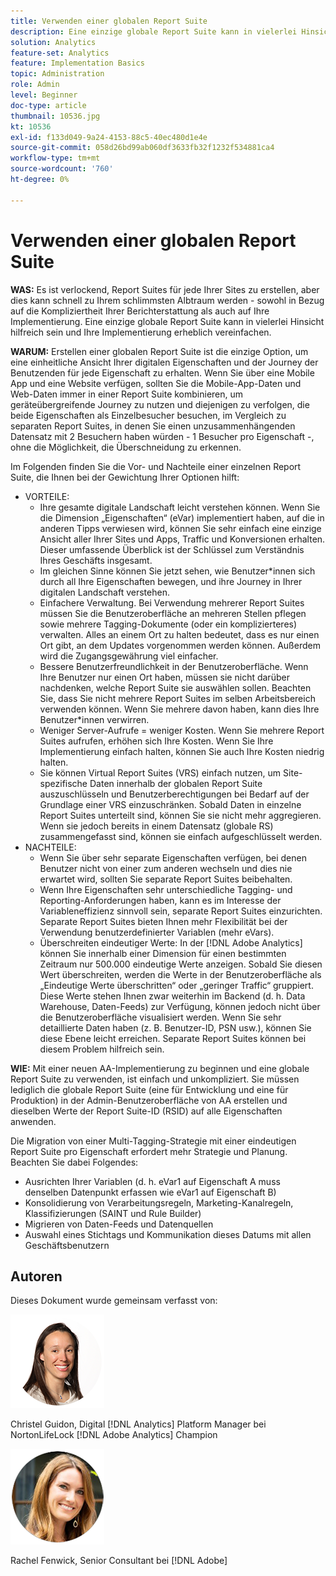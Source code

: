 ```yaml
---
title: Verwenden einer globalen Report Suite
description: Eine einzige globale Report Suite kann in vielerlei Hinsicht hilfreich sein und Ihre Implementierung erheblich vereinfachen.
solution: Analytics
feature-set: Analytics
feature: Implementation Basics
topic: Administration
role: Admin
level: Beginner
doc-type: article
thumbnail: 10536.jpg
kt: 10536
exl-id: f133d049-9a24-4153-88c5-40ec480d1e4e
source-git-commit: 058d26bd99ab060df3633fb32f1232f534881ca4
workflow-type: tm+mt
source-wordcount: '760'
ht-degree: 0%

---
```


# Verwenden einer globalen Report Suite

**WAS:** Es ist verlockend, Report Suites für jede Ihrer Sites zu erstellen, aber dies kann schnell zu Ihrem schlimmsten Albtraum werden - sowohl in Bezug auf die Kompliziertheit Ihrer Berichterstattung als auch auf Ihre Implementierung. Eine einzige globale Report Suite kann in vielerlei Hinsicht hilfreich sein und Ihre Implementierung erheblich vereinfachen.

**WARUM:** Erstellen einer globalen Report Suite ist die einzige Option, um eine einheitliche Ansicht Ihrer digitalen Eigenschaften und der Journey der Benutzenden für jede Eigenschaft zu erhalten. Wenn Sie über eine Mobile App und eine Website verfügen, sollten Sie die Mobile-App-Daten und Web-Daten immer in einer Report Suite kombinieren, um geräteübergreifende Journey zu nutzen und diejenigen zu verfolgen, die beide Eigenschaften als Einzelbesucher besuchen, im Vergleich zu separaten Report Suites, in denen Sie einen unzusammenhängenden Datensatz mit 2 Besuchern haben würden - 1 Besucher pro Eigenschaft -, ohne die Möglichkeit, die Überschneidung zu erkennen.

Im Folgenden finden Sie die Vor- und Nachteile einer einzelnen Report Suite, die Ihnen bei der Gewichtung Ihrer Optionen hilft:

* VORTEILE:
   * Ihre gesamte digitale Landschaft leicht verstehen können. Wenn Sie die Dimension „Eigenschaften“ (eVar) implementiert haben, auf die in anderen Tipps verwiesen wird, können Sie sehr einfach eine einzige Ansicht aller Ihrer Sites und Apps, Traffic und Konversionen erhalten. Dieser umfassende Überblick ist der Schlüssel zum Verständnis Ihres Geschäfts insgesamt.
   * Im gleichen Sinne können Sie jetzt sehen, wie Benutzer*innen sich durch all Ihre Eigenschaften bewegen, und ihre Journey in Ihrer digitalen Landschaft verstehen.
   * Einfachere Verwaltung. Bei Verwendung mehrerer Report Suites müssen Sie die Benutzeroberfläche an mehreren Stellen pflegen sowie mehrere Tagging-Dokumente (oder ein komplizierteres) verwalten. Alles an einem Ort zu halten bedeutet, dass es nur einen Ort gibt, an dem Updates vorgenommen werden können. Außerdem wird die Zugangsgewährung viel einfacher.
   * Bessere Benutzerfreundlichkeit in der Benutzeroberfläche. Wenn Ihre Benutzer nur einen Ort haben, müssen sie nicht darüber nachdenken, welche Report Suite sie auswählen sollen. Beachten Sie, dass Sie nicht mehrere Report Suites im selben Arbeitsbereich verwenden können. Wenn Sie mehrere davon haben, kann dies Ihre Benutzer*innen verwirren.
   * Weniger Server-Aufrufe = weniger Kosten. Wenn Sie mehrere Report Suites aufrufen, erhöhen sich Ihre Kosten. Wenn Sie Ihre Implementierung einfach halten, können Sie auch Ihre Kosten niedrig halten.
   * Sie können Virtual Report Suites (VRS) einfach nutzen, um Site-spezifische Daten innerhalb der globalen Report Suite auszuschlüsseln und Benutzerberechtigungen bei Bedarf auf der Grundlage einer VRS einzuschränken. Sobald Daten in einzelne Report Suites unterteilt sind, können Sie sie nicht mehr aggregieren. Wenn sie jedoch bereits in einem Datensatz (globale RS) zusammengefasst sind, können sie einfach aufgeschlüsselt werden.
* NACHTEILE:
   * Wenn Sie über sehr separate Eigenschaften verfügen, bei denen Benutzer nicht von einer zum anderen wechseln und dies nie erwartet wird, sollten Sie separate Report Suites beibehalten.
   * Wenn Ihre Eigenschaften sehr unterschiedliche Tagging- und Reporting-Anforderungen haben, kann es im Interesse der Variableneffizienz sinnvoll sein, separate Report Suites einzurichten. Separate Report Suites bieten Ihnen mehr Flexibilität bei der Verwendung benutzerdefinierter Variablen (mehr eVars).
   * Überschreiten eindeutiger Werte: In der [!DNL Adobe Analytics] können Sie innerhalb einer Dimension für einen bestimmten Zeitraum nur 500.000 eindeutige Werte anzeigen. Sobald Sie diesen Wert überschreiten, werden die Werte in der Benutzeroberfläche als „Eindeutige Werte überschritten“ oder „geringer Traffic“ gruppiert. Diese Werte stehen Ihnen zwar weiterhin im Backend (d. h. Data Warehouse, Daten-Feeds) zur Verfügung, können jedoch nicht über die Benutzeroberfläche visualisiert werden. Wenn Sie sehr detaillierte Daten haben (z. B. Benutzer-ID, PSN usw.), können Sie diese Ebene leicht erreichen. Separate Report Suites können bei diesem Problem hilfreich sein.

**WIE:** Mit einer neuen AA-Implementierung zu beginnen und eine globale Report Suite zu verwenden, ist einfach und unkompliziert. Sie müssen lediglich die globale Report Suite (eine für Entwicklung und eine für Produktion) in der Admin-Benutzeroberfläche von AA erstellen und dieselben Werte der Report Suite-ID (RSID) auf alle Eigenschaften anwenden.

Die Migration von einer Multi-Tagging-Strategie mit einer eindeutigen Report Suite pro Eigenschaft erfordert mehr Strategie und Planung. Beachten Sie dabei Folgendes:

* Ausrichten Ihrer Variablen (d. h. eVar1 auf Eigenschaft A muss denselben Datenpunkt erfassen wie eVar1 auf Eigenschaft B)
* Konsolidierung von Verarbeitungsregeln, Marketing-Kanalregeln, Klassifizierungen (SAINT und Rule Builder)
* Migrieren von Daten-Feeds und Datenquellen
* Auswahl eines Stichtags und Kommunikation dieses Datums mit allen Geschäftsbenutzern

## Autoren

Dieses Dokument wurde gemeinsam verfasst von:

![Christel Guidon](assets/Christel-Headshot-150.png)

Christel Guidon, Digital [!DNL Analytics] Platform Manager bei NortonLifeLock
[!DNL Adobe Analytics] Champion

![Rachel Fenwick](assets/Rachel-Fenwick-150.png)

Rachel Fenwick, Senior Consultant bei [!DNL Adobe]

